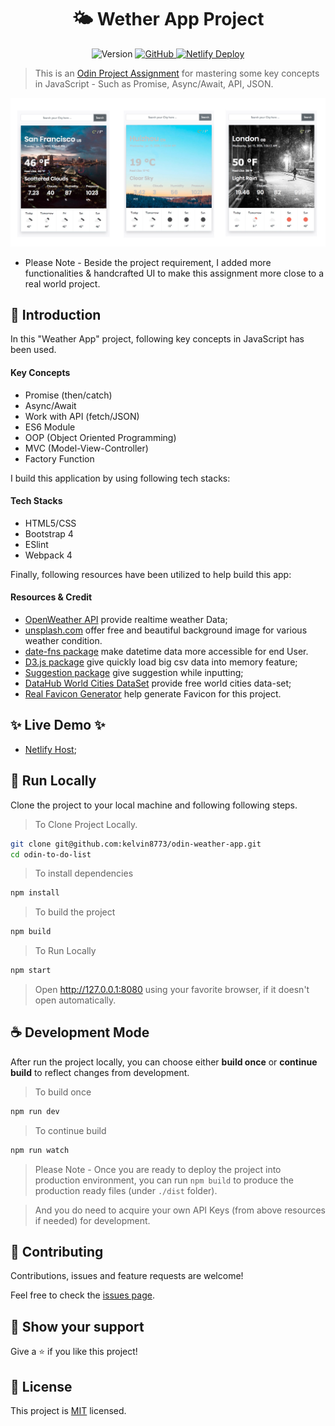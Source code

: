 <h1 align="center"> <span> 🌤 </span>  Wether App Project</h1>

 <p align="center">
   <img alt="Version" src="https://img.shields.io/badge/version-1.0.0-blue.svg?cacheSeconds=2592000" />
 
  <a href="https://github.com/kelvin8773/odin-weather-app/blob/master/LICENSE" target="_blank">
      <img alt="GitHub" src="https://img.shields.io/github/license/kelvin8773/odin-weather-app">
  </a>

   <a href="https://app.netlify.com/sites/my-weather-now/deploys" target="_blank">
      <img alt="Netlify Deploy" src="https://api.netlify.com/api/v1/badges/d0af763b-1d2e-4c9e-82d9-2ca9419d11c4/deploy-status">
  </a>
  
 </p>



> This is an [Odin Project Assignment](https://www.theodinproject.com/courses/javascript/lessons/weather-app) for mastering some key concepts in JavaScript - Such as Promise, Async/Await, API, JSON.

![Weather App ScreenShoot](./docs/weather-app.jpg)

* Please Note - Beside the project requirement, I added more functionalities & handcrafted UI to make this assignment more close to a real world project. 

## 📣 Introduction

In this "Weather App" project, following key concepts in JavaScript has been used.
#### Key Concepts 
* Promise (then/catch)
* Async/Await
* Work with API (fetch/JSON)
* ES6 Module
* OOP (Object Oriented Programming)
* MVC (Model-View-Controller)
* Factory Function

I build this application by using following tech stacks: 
#### Tech Stacks
* HTML5/CSS
* Bootstrap 4
* ESlint
* Webpack 4

Finally, following resources have been utilized to help build this app:
#### Resources & Credit
* [OpenWeather API](https://openweathermap.org/) provide realtime weather Data;
* [unsplash.com](https://unsplash.com/) offer free and beautiful background image for various weather condition.
* [date-fns package](https://date-fns.org/) make datetime data more accessible for end User.
* [D3.js package](https://d3js.org/) give quickly load big csv data into memory feature;
* [Suggestion package](https://github.com/tristen/suggestions) give suggestion while inputting;
* [DataHub World Cities DataSet](https://datahub.io/core/world-cities) provide free world cities data-set;
* [Real Favicon Generator](https://realfavicongenerator.net/) help generate Favicon for this project.

## ✨ Live Demo ✨

* [Netlify Host](https://my-weather-now.netlify.com/);

## 🍩 Run Locally
Clone the project to your local machine and following following steps.

> To Clone Project Locally.
```bash
git clone git@github.com:kelvin8773/odin-weather-app.git
cd odin-to-do-list
```
> To install dependencies
```bash
npm install
```
> To build the project
```bash
npm build
```
> To Run Locally
```bash
npm start 
```
> Open http://127.0.0.1:8080 using your favorite browser, if it doesn't open automatically.

## ☕️ Development Mode 

After run the project locally, you can choose either **build once** or **continue build** to reflect changes from development.

> To build once
```bash
npm run dev
```
> To continue build
```bash
npm run watch
```

> Please Note - Once you are ready to deploy the project into production environment, you can run `npm build` to produce the production ready files (under `./dist` folder).

> And you do need to acquire your own API Keys (from above resources if needed) for development.


## 🤝 Contributing
Contributions, issues and feature requests are welcome!

Feel free to check the [issues page](https://github.com/kelvin8773/odin-weather-app/issues).

## 👋 Show your support

Give a ⭐️ if you like this project!


## 📝 License
This project is [MIT](./LICENSE) licensed.





